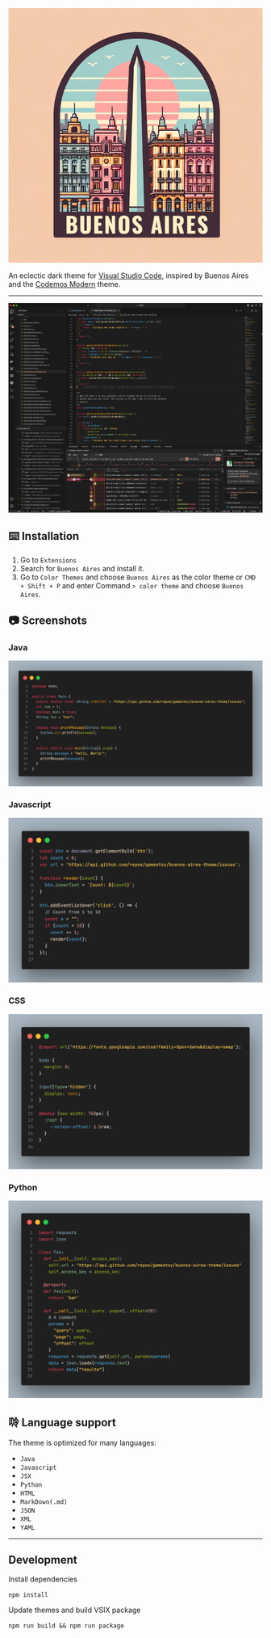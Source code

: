 <div align="center">

![Logo](/images/theme-logo.png)

</div>

An eclectic dark theme for [Visual Studio Code](https://code.visualstudio.com), inspired by Buenos Aires and the [Codemos Modern](https://github.com/Codemos-Inc/Codemos-Modern) theme.

---

![Screenshot](/images/theme-screenshot.png)

## ⌨️ Installation

1. Go to `Extensions`
2. Search for `Buenos Aires` and install it.
3. Go to `Color Themes` and choose `Buenos Aires` as the color theme or `CMD + Shift + P` and enter Command `> color theme` and choose `Buenos Aires`.

## 📷 Screenshots

### Java

![java](images/java.png)

### Javascript

![javascript](images/js.png)

### CSS

![css](images/css.png)

### Python

![python](images/python.png)

## 唥 Language support

The theme is optimized for many languages:

- `Java`
- `Javascript`
- `JSX`
- `Python`
- `HTML`
- `MarkDown(.md)`
- `JSON`
- `XML`
- `YAML`

---

## Development
Install dependencies
```
npm install
```
Update themes and build VSIX package
```
npm run build && npm run package
```